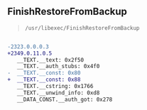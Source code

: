 ## FinishRestoreFromBackup

> `/usr/libexec/FinishRestoreFromBackup`

```diff

-2323.0.0.0.3
+2349.0.11.0.5
   __TEXT.__text: 0x2f50
   __TEXT.__auth_stubs: 0x4f0
-  __TEXT.__const: 0x80
+  __TEXT.__const: 0x88
   __TEXT.__cstring: 0x1766
   __TEXT.__unwind_info: 0xd8
   __DATA_CONST.__auth_got: 0x278

```
